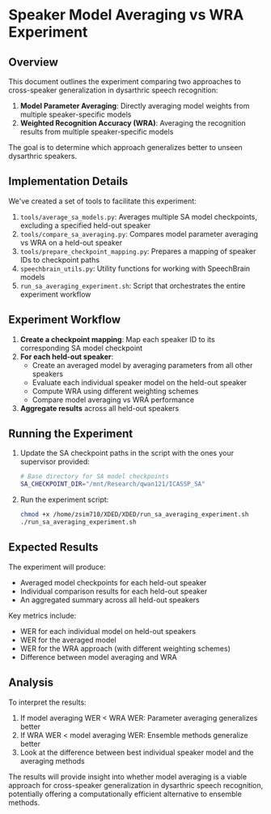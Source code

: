 # Speaker Model Averaging vs WRA Experiment

## Overview

This document outlines the experiment comparing two approaches to cross-speaker generalization in dysarthric speech recognition:

1. **Model Parameter Averaging**: Directly averaging model weights from multiple speaker-specific models
2. **Weighted Recognition Accuracy (WRA)**: Averaging the recognition results from multiple speaker-specific models

The goal is to determine which approach generalizes better to unseen dysarthric speakers.

## Implementation Details

We've created a set of tools to facilitate this experiment:

1. `tools/average_sa_models.py`: Averages multiple SA model checkpoints, excluding a specified held-out speaker
2. `tools/compare_sa_averaging.py`: Compares model parameter averaging vs WRA on a held-out speaker
3. `tools/prepare_checkpoint_mapping.py`: Prepares a mapping of speaker IDs to checkpoint paths
4. `speechbrain_utils.py`: Utility functions for working with SpeechBrain models
5. `run_sa_averaging_experiment.sh`: Script that orchestrates the entire experiment workflow

## Experiment Workflow

1. **Create a checkpoint mapping**: Map each speaker ID to its corresponding SA model checkpoint
2. **For each held-out speaker**:
   - Create an averaged model by averaging parameters from all other speakers
   - Evaluate each individual speaker model on the held-out speaker
   - Compute WRA using different weighting schemes
   - Compare model averaging vs WRA performance
3. **Aggregate results** across all held-out speakers

## Running the Experiment

1. Update the SA checkpoint paths in the script with the ones your supervisor provided:
   ```bash
   # Base directory for SA model checkpoints
   SA_CHECKPOINT_DIR="/mnt/Research/qwan121/ICASSP_SA"
   ```

2. Run the experiment script:
   ```bash
   chmod +x /home/zsim710/XDED/XDED/run_sa_averaging_experiment.sh
   ./run_sa_averaging_experiment.sh
   ```

## Expected Results

The experiment will produce:
- Averaged model checkpoints for each held-out speaker
- Individual comparison results for each held-out speaker
- An aggregated summary across all held-out speakers

Key metrics include:
- WER for each individual model on held-out speakers
- WER for the averaged model
- WER for the WRA approach (with different weighting schemes)
- Difference between model averaging and WRA

## Analysis

To interpret the results:
1. If model averaging WER < WRA WER: Parameter averaging generalizes better
2. If WRA WER < model averaging WER: Ensemble methods generalize better
3. Look at the difference between best individual speaker model and the averaging methods

The results will provide insight into whether model averaging is a viable approach for cross-speaker generalization in dysarthric speech recognition, potentially offering a computationally efficient alternative to ensemble methods.